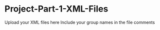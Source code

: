 # Project-Part-1-XML-Files
Upload your XML files here
Include your group names in the file comments
